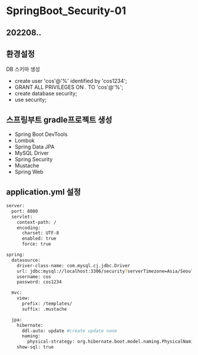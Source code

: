 # SpringBoot_Security-01
## 202208..
## 환경설정
DB 스키마 생성
- create user 'cos'@'%' identified by 'cos1234';
- GRANT ALL PRIVILEGES ON *.* TO 'cos'@'%';
- create database security;
- use security;


## 스프링부트 gradle프로젝트 생성
- Spring Boot DevTools
- Lombok
- Spring Data JPA
- MySQL Driver
- Spring Security
- Mustache
- Spring Web


## application.yml 설정
```sh
server:
  port: 8080
  servlet:
    context-path: /
    encoding:
      charset: UTF-8
      enabled: true
      force: true

spring:
  datasource:
    driver-class-name: com.mysql.cj.jdbc.Driver
    url: jdbc:mysql://localhost:3306/security?serverTimezone=Asia/Seoul
    username: cos
    password: cos1234

  mvc:
    view:
      prefix: /templates/
      suffix: .mustache

  jpa:
    hibernate:
      ddl-auto: update #create update none
      naming:
        physical-strategy: org.hibernate.boot.model.naming.PhysicalNamingStrategyStandardImpl
    show-sql: true
```
